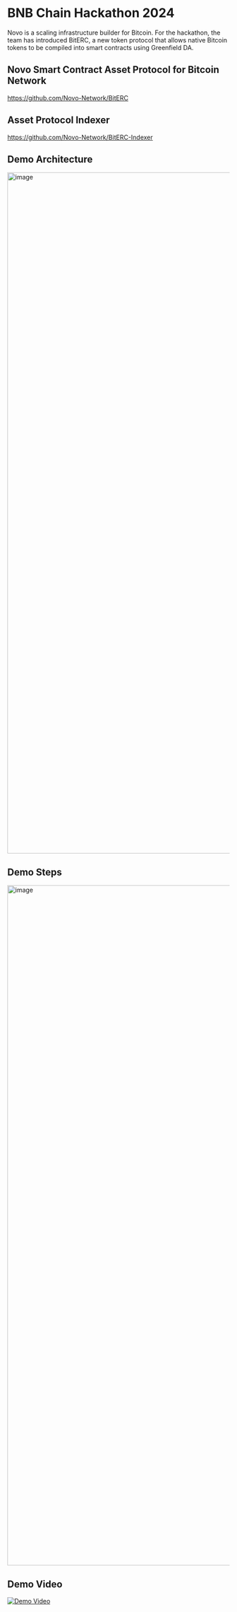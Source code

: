 # BNB Chain Hackathon 2024

Novo is a scaling infrastructure builder for Bitcoin. For the hackathon, the team has introduced BitERC, a new token protocol that allows native Bitcoin tokens to be compiled into smart contracts using Greenfield DA.

## Novo Smart Contract Asset Protocol for Bitcoin Network
https://github.com/Novo-Network/BitERC

## Asset Protocol Indexer
https://github.com/Novo-Network/BitERC-Indexer

## Demo Architecture
<img width="1542" alt="image" src="https://github.com/Novo-Network/bnbhackathon2024/assets/158323629/8f95895c-5bc6-42dc-b9d0-e884a5151a10">

## Demo Steps
<img width="1540" alt="image" src="https://github.com/Novo-Network/bnbhackathon2024/assets/158323629/417e7267-3e8d-4b99-a2e6-271b442cf839">


## Demo Video
[![Demo Video](https://img.youtube.com/vi/we9aKdeQZD8/0.jpg)](https://www.youtube.com/watch?v=we9aKdeQZD8)

